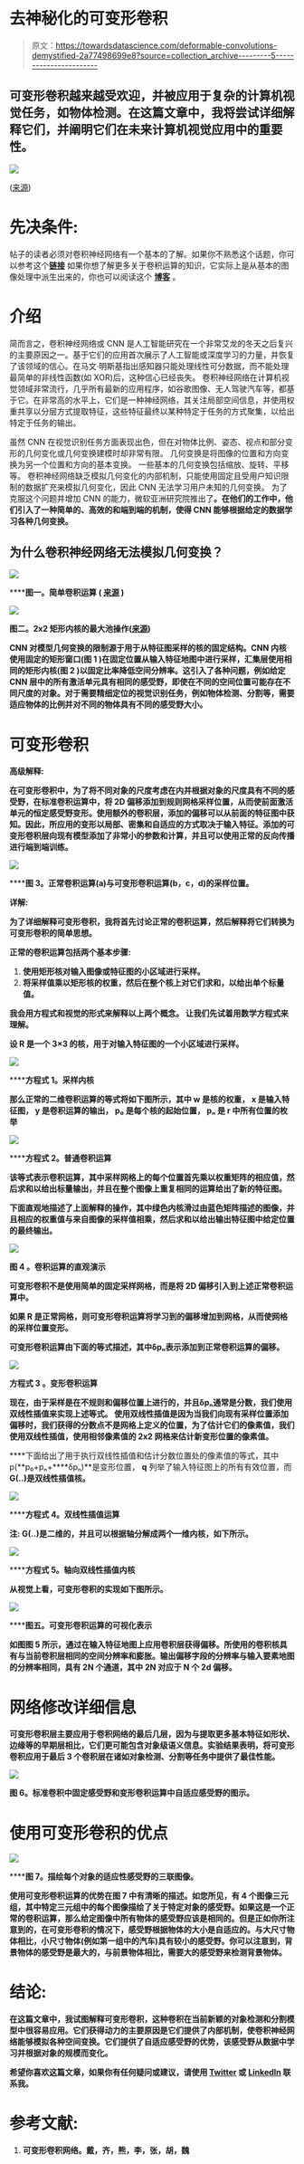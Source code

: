 # 去神秘化的可变形卷积

> 原文：<https://towardsdatascience.com/deformable-convolutions-demystified-2a77498699e8?source=collection_archive---------5----------------------->

## 可变形卷积越来越受欢迎，并被应用于复杂的计算机视觉任务，如物体检测。在这篇文章中，我将尝试详细解释它们，并阐明它们在未来计算机视觉应用中的重要性。

![](img/93901fbb78fe95135d58c129c2707540.png)

([来源](https://unsplash.com/photos/NE0XGVKTmcA))

# 先决条件:

帖子的读者必须对卷积神经网络有一个基本的了解。如果你不熟悉这个话题，你可以参考这个[**链接**](https://cs231n.github.io/convolutional-networks/) 如果你想了解更多关于卷积运算的知识，它实际上是从基本的图像处理中派生出来的，你也可以阅读这个 [**博客**](/convolution-vs-correlation-af868b6b4fb5) 。

# 介绍

简而言之，卷积神经网络或 CNN 是人工智能研究在一个非常艾龙的冬天之后复兴的主要原因之一。基于它们的应用首次展示了人工智能或深度学习的力量，并恢复了该领域的信心。在马文·明斯基指出感知器只能处理线性可分数据，而不能处理最简单的非线性函数(如 XOR)后，这种信心已经丧失。
卷积神经网络在计算机视觉领域非常流行，几乎所有最新的应用程序，如谷歌图像、无人驾驶汽车等，都基于它。在非常高的水平上，它们是一种神经网络，其关注局部空间信息，并使用权重共享以分层方式提取特征，这些特征最终以某种特定于任务的方式聚集，以给出特定于任务的输出。

虽然 CNN 在视觉识别任务方面表现出色，但在对物体比例、姿态、视点和部分变形的几何变化或几何变换建模时却非常有限。
几何变换是将图像的位置和方向变换为另一个位置和方向的基本变换。
一些基本的几何变换包括缩放、旋转、平移等。
卷积神经网络缺乏模拟几何变化的内部机制，只能使用固定且受用户知识限制的数据扩充来模拟几何变化，因此 CNN 无法学习用户未知的几何变换。
为了克服这个问题并增加 CNN 的能力，微软亚洲研究院推出了[](https://arxiv.org/abs/1703.06211)****。在他们的工作中，他们引入了一种**简单的**、**高效的**和**端到端的**机制，使得 CNN 能够根据给定的数据学习各种几何变换。****

## ******为什么卷积神经网络无法模拟几何变换？******

****![](img/2697607adf126b29e01f54b502a77a3c.png)****

******图一。**简单卷积运算 **(** [**来源**](https://www.freecodecamp.org/news/content/images/2019/07/convSobel.gif) **)******

****![](img/0668d103bd0cedec5d2cb432236d0f7a.png)****

****图二。2x2 矩形内核的最大池操作([来源](https://miro.medium.com/max/1204/0*uYmuSGuwM7N-88QT.gif))****

****CNN 对模型几何变换的限制源于用于从特征图采样的核的固定结构。CNN 内核使用固定的矩形窗口(**图 1** )在固定位置从输入特征地图中进行采样，汇集层使用相同的矩形内核(**图 2** )以固定比率降低空间分辨率。这引入了各种问题，例如给定 CNN 层中的所有激活单元具有相同的感受野，即使在不同的空间位置可能存在不同尺度的对象。对于需要精细定位的视觉识别任务，例如物体检测、分割等，需要适应物体的比例并对不同的物体具有不同的感受野大小。****

# ****可变形卷积****

******高级解释**:****

****在可变形卷积中，为了将不同对象的尺度考虑在内并根据对象的尺度具有不同的感受野，在标准卷积运算中，将 2D 偏移添加到规则网格采样位置，从而使前面激活单元的恒定感受野变形。使用额外的卷积层，添加的偏移可以从前面的特征图中获知。因此，所应用的变形以局部、密集和自适应的方式取决于输入特征。添加的可变形卷积层向现有模型添加了非常小的参数和计算，并且可以使用正常的反向传播进行端到端训练。****

****![](img/85cedf493d8d635642d297684147ac17.png)****

******图 3。**正常卷积运算(a)与可变形卷积运算(b，c，d)的采样位置。****

******详解**:****

****为了详细解释可变形卷积，我将首先讨论正常的卷积运算，然后解释将它们转换为可变形卷积的简单思想。****

****正常的卷积运算包括两个基本步骤:****

1.  ****使用矩形核对输入图像或特征图的小区域进行采样。****
2.  ****将采样值乘以矩形核的权重，然后在整个核上对它们求和，以给出单个标量值。****

****我会用方程式和视觉的形式来解释以上两个概念。
让我们先试着用数学方程式来理解。****

****设 R 是一个 3×3 的核，用于对输入特征图的一个小区域进行采样。****

****![](img/1711311476d27b61a2fcfea607798f6b.png)****

******方程式 1。**采样内核****

****那么正常的二维卷积运算的等式将如下图所示，其中 **w** 是核的权重， **x** 是输入特征图， **y** 是卷积运算的输出， **p₀** 是每个核的起始位置， **pₙ** 是 r 中所有位置的枚举****

****![](img/b4757d14327eccd6ac5c63f997c19247.png)****

******方程式 2。**普通卷积运算****

****该等式表示卷积运算，其中采样网格上的每个位置首先乘以权重矩阵的相应值，然后求和以给出标量输出，并且在整个图像上重复相同的运算给出了新的特征图。****

****下面直观地描述了上面解释的操作，其中绿色内核滑过由蓝色矩阵描述的图像，并且相应的权重值与来自图像的采样值相乘，然后求和以给出输出特征图中给定位置的最终输出。****

****![](img/8d68fb42fc5eca541459db225a4e9e67.png)****

******图 4** 。卷积运算的直观演示****

****可变形卷积不是使用简单的固定采样网格，而是将 2D 偏移引入到上述正常卷积运算中。****

****如果 R 是正常网格，则可变形卷积运算将学习到的偏移增加到网格，从而使网格的采样位置变形。****

****可变形卷积运算由下面的等式描述，其中**δpₙ**表示添加到正常卷积运算的偏移。****

****![](img/52483db79a0110a111a206164d47234c.png)****

******方程式 3** 。变形卷积运算****

****现在，由于采样是在不规则和偏移位置上进行的，并且**δpₙ**通常是分数，我们使用双线性插值来实现上述等式。
使用双线性插值是因为当我们向现有采样位置添加偏移时，我们获得的分数点不是网格上定义的位置，为了估计它们的像素值，我们使用双线性插值，使用相邻像素值的 2x2 网格来估计新变形位置的像素值。****

****下面给出了用于执行双线性插值和估计分数位置处的像素值的等式，其中 p(**p₀+pₙ+****δpₙ)**是变形位置， **q** 列举了输入特征图上的所有有效位置，而 **G(..)**是双线性插值核。****

****![](img/8e10d0f44eff5cb8b7f6618d64efebc4.png)****

******方程式 4。**双线性插值运算****

******注:** G(..)是二维的，并且可以根据轴分解成两个一维内核，如下所示。****

****![](img/36cfb4df6d05638ec0ccc8fa566b2876.png)****

******方程式 5。**轴向双线性插值内核****

****从视觉上看，可变形卷积的实现如下图所示。****

****![](img/5f5a36e367f54f19127097d4d5706a33.png)****

******图五。**可变形卷积运算的可视化表示****

****如图**图 5** 所示，通过在输入特征地图上应用卷积层获得偏移。所使用的卷积核具有与当前卷积层相同的空间分辨率和膨胀。输出偏移字段的分辨率与输入要素地图的分辨率相同，具有 2N 个通道，其中 2N 对应于 N 个 2d 偏移。****

# ****网络修改详细信息****

****可变形卷积层主要应用于卷积网络的最后几层，因为与提取更多基本特征如形状、边缘等的早期层相比，它们更可能包含对象级语义信息。实验结果表明，将可变形卷积应用于最后 3 个卷积层在诸如对象检测、分割等任务中提供了最佳性能。****

****![](img/b05c9b15f0d6d6e6bba4ef7309b0260b.png)****

****图 6。标准卷积中固定感受野和变形卷积运算中自适应感受野的图示。****

# ****使用可变形卷积的优点****

****![](img/ce8eaa6663e85e923f0e235f0c063c7b.png)****

******图 7。**描绘每个对象的适应性感受野的三联图像。****

****使用可变形卷积运算的优势在**图 7** 中有清晰的描述。如您所见，有 4 个图像三元组，其中特定三元组中的每个图像描绘了关于特定对象的感受野。如果这是一个正常的卷积运算，那么给定图像中所有物体的感受野应该是相同的。但是正如你所注意到的，在可变形卷积的情况下，感受野根据物体的大小是自适应的。与大尺寸物体相比，小尺寸物体(例如第一组中的汽车)具有较小的感受野。你可以注意到，背景物体的感受野是最大的，与前景物体相比，需要大的感受野来检测背景物体。****

# ****结论:****

****在这篇文章中，我试图解释可变形卷积，这种卷积在当前新颖的对象检测和分割模型中很容易应用。它们获得动力的主要原因是它们提供了内部机制，使卷积神经网络能够模拟各种空间变换。它们提供了自适应感受野的优势，该感受野从数据中学习并根据对象的规模而变化。****

****希望你喜欢这篇文章，如果你有任何疑问或建议，请使用 [Twitter](https://twitter.com/Perceptron97) 或 [LinkedIn](https://www.linkedin.com/in/divyanshu-mishra-ai/) 联系我。****

# ******参考文献:******

1.  ****可变形卷积网络。戴，齐，熊，李，张，胡，魏****